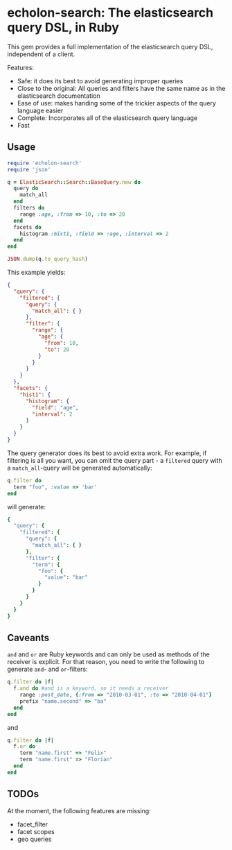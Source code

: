 # echolon-search: The elasticsearch query DSL, in Ruby

This gem provides a full implementation of the elasticsearch query DSL, independent of a client.

Features:

* Safe: it does its best to avoid generating improper queries
* Close to the original: All queries and filters have the same name as in the elasticsearch documentation
* Ease of use: makes handing some of the trickier aspects of the query language easier
* Complete: Incorporates all of the elasticsearch query language
* Fast

## Usage

``` ruby
require 'echolon-search'
require 'json'

q = ElasticSearch::Search::BaseQuery.new do
  query do
    match_all
  end
  filters do
    range :age, :from => 10, :to => 20
  end
  facets do
    histogram :hist1, :field => :age, :interval => 2
  end
end

JSON.dump(q.to_query_hash)
```

This example yields:

```json
{
  "query": {
    "filtered": {
      "query": {
        "match_all": { }
      },
      "filter": {
        "range": {
          "age": {
            "from": 10,
            "to": 20
          }
        }
      }
    }
  },
  "facets": {
    "hist1": {
      "histogram": {
        "field": "age",
        "interval": 2
      }
    }
  }
}
```

The query generator does its best to avoid extra work. For example, if filtering is all you want, you can omit the query part - a `filtered` query with a `match_all`-query will be generated automatically:

```ruby
q.filter do
  term "foo", :value => 'bar'
end
```

will generate:

```ruby
{
  "query": {
    "filtered": {
      "query": {
        "match_all": { }
      },
      "filter": {
        "term": {
          "foo": {
            "value": "bar"
          }
        }
      }
    }
  }
}
```

## Caveants

`and` and `or` are Ruby keywords and can only be used as methods of the receiver is explicit. For that reason, you need to write the following to generate `and`- and `or`-filters:

```ruby
q.filter do |f|
  f.and do #and is a keyword, so it needs a receiver
    range :post_date, {:from => "2010-03-01", :to => "2010-04-01"}
    prefix "name.second" => "ba"
  end
end
```

and

```ruby
q.filter do |f|
  f.or do
    term "name.first" => "Felix"
    term "name.first" => "Florian"
  end
end
```

## TODOs

At the moment, the following features are missing:

* facet_filter
* facet scopes
* geo queries